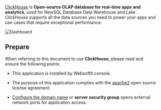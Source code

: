 [ClickHouse](https://clickhouse.com/) is **Open-source OLAP database for real-time apps and analytics**, used for NewSQL Database Data Warehouse and Lake . ClickHouse supports all the data sources you need to power your apps and use cases that require exceptional performance.


![Dashboard](https://libs.websoft9.com/Websoft9/DocsPicture/zh/clickhouse/clickhouse-gui-websoft9.png)


## Prepare

When referring to this document to use **ClickHouse**, please read and ensure the following points:

- This application is installed by Websoft9 console.

- The purpose of this application complies with the [apache2](https://opensource.org/licenses/Apache-2.0) open source license agreement.

- [Configure the domain name](./domain-set) or **server security group** opens external network ports for application access.